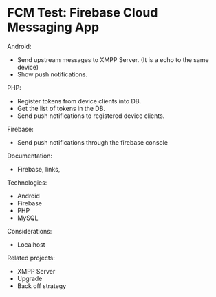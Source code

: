 # FCM Test: Firebase Cloud Messaging App

Android:

 * Send upstream messages to XMPP Server. (It is a echo to the same device)
 * Show push notifications.


PHP:

 * Register tokens from device clients into DB.
 * Get the list of tokens in the DB.
 * Send push notifications to registered device clients.

Firebase:
 * Send push notifications through the firebase console

Documentation:
 * Firebase, links, 

Technologies:

 * Android
 * Firebase
 * PHP
 * MySQL


Considerations:
 * Localhost


Related projects:
 * XMPP Server
 * Upgrade
 * Back off strategy
